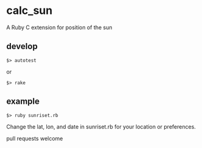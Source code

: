 
# calc_sun

A Ruby C extension for position of the sun

## develop

```code
$> autotest
```

or

```code
$> rake
```

## example

```code
$> ruby sunriset.rb
```

Change the lat, lon, and date in sunriset.rb for your location or preferences.

pull requests welcome

